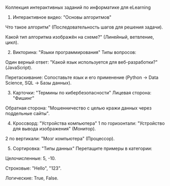Коллекция интерактивных заданий по информатике для eLearning
1. Интерактивное видео: "Основы алгоритмов"

Что такое алгоритм" (Последовательность шагов для решения задачи).

Какой тип алгоритма изображён на схеме?" (Линейный, ветвление, цикл).

2. Викторина: "Языки программирования"
Типы вопросов:

Один верный ответ: "Какой язык используется для веб-разработки?" (JavaScript).

Перетаскивание: Сопоставьте язык и его применение (Python → Data Science, SQL → Базы данных).

3. Карточки: "Термины по кибербезопасности"
Лицевая сторона: "Фишинг"

Обратная сторона: "Мошенничество с целью кражи данных через поддельные сайты".

4. Кроссворд: "Устройства компьютера"
1 по горизонтали: "Устройство для вывода изображения" (Монитор).

2 по вертикали: "Мозг компьютера" (Процессор).

5. Сортировка: "Типы данных"
Перетащите примеры в категории:

Целочисленные: 5, -10.

Строковые: "Hello", "123".

Логические: True, False.

